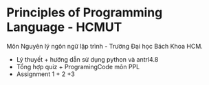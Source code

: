 # Principles of Programming Language - HCMUT
Môn Nguyên lý ngôn ngữ lập trình - Trường Đại học Bách Khoa HCM.
- Lý thuyết + hướng dẫn sử dụng python và antrl4.8
- Tổng hợp quiz + ProgramingCode môn PPL
- Assignment 1 + 2 +3


